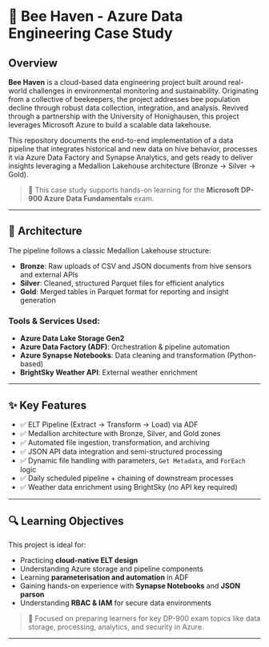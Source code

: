 # 🐝 Bee Haven - Azure Data Engineering Case Study

## Overview

**Bee Haven** is a cloud-based data engineering project built around real-world challenges in environmental monitoring and sustainability. Originating from a collective of beekeepers, the project addresses bee population decline through robust data collection, integration, and analysis. Revived through a partnership with the University of Honighausen, this project leverages Microsoft Azure to build a scalable data lakehouse.

This repository documents the end-to-end implementation of a data pipeline that integrates historical and new data on hive behavior, processes it via Azure Data Factory and Synapse Analytics, and gets ready to deliver insights leveraging a Medallion Lakehouse architecture (Bronze → Silver → Gold).

> 📘 This case study supports hands-on learning for the **Microsoft DP-900 Azure Data Fundamentals** exam.

---

## 🧱 Architecture

The pipeline follows a classic Medallion Lakehouse structure:

- **Bronze**: Raw uploads of CSV and JSON documents from hive sensors and external APIs
- **Silver**: Cleaned, structured Parquet files for efficient analytics
- **Gold**: Merged tables in Parquet format for reporting and insight generation

### Tools & Services Used:
- **Azure Data Lake Storage Gen2**
- **Azure Data Factory (ADF)**: Orchestration & pipeline automation
- **Azure Synapse Notebooks**: Data cleaning and transformation (Python-based)
- **BrightSky Weather API**: External weather enrichment

---

## ✨ Key Features

- ✅ ELT Pipeline (Extract → Transform → Load) via ADF
- ✅ Medallion architecture with Bronze, Silver, and Gold zones
- ✅ Automated file ingestion, transformation, and archiving
- ✅ JSON API data integration and semi-structured processing
- ✅ Dynamic file handling with parameters, `Get Metadata`, and `ForEach` logic
- ✅ Daily scheduled pipeline + chaining of downstream processes
- ✅ Weather data enrichment using BrightSky (no API key required)

---

## 🔍 Learning Objectives

This project is ideal for:
- Practicing **cloud-native ELT design**
- Understanding Azure storage and pipeline components
- Learning **parameterisation and automation** in ADF
- Gaining hands-on experience with **Synapse Notebooks** and **JSON parson**
- Understanding **RBAC & IAM** for secure data environments

> 🎯 Focused on preparing learners for key DP-900 exam topics like data storage, processing, analytics, and security in Azure.

---

